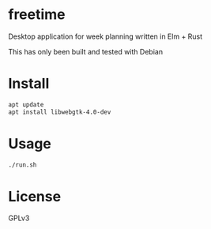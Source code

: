 # freetime
Desktop application for week planning written in Elm + Rust

This has only been built and tested with Debian

# Install
```bash
apt update
apt install libwebgtk-4.0-dev
```

# Usage
```bash
./run.sh
```


# License
GPLv3
